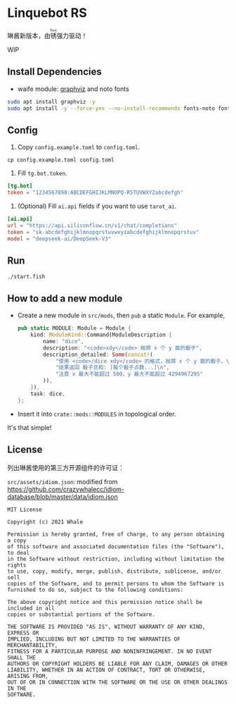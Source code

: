 # Linquebot RS

琳酱新版本，由<ruby>锈<rt>Rust</rt></ruby>强力驱动！

WIP

## Install Dependencies

- waife module: [graphviz](https://graphviz.org/) and noto fonts

```bash
sudo apt install graphviz -y
sudo apt install -y --force-yes --no-install-recommends fonts-noto fonts-noto-cjk fonts-noto-cjk-extra fonts-noto-color-emoji ttf-ancient-fonts
```

## Config

1. Copy `config.example.toml` to `config.toml`.

  ```shell
  cp config.example.toml config.toml
  ```

1. Fill `tg.bot.token`.

  ```toml
  [tg.bot]
  token = "1234567890:ABCDEFGHIJKLMNOPQ-RSTUVWXYZabcdefgh"
  ```

1. (Optional) Fill `ai.api` fields if you want to use `tarot_ai`.

  ```toml
  [ai.api]
  url = "https://api.siliconflow.cn/v1/chat/completions"
  token = "sk-abcdefghijklmnopqrstuvwxyzabcdefghijklmnopqrstuv"
  model = "deepseek-ai/DeepSeek-V3"
  ```

## Run

```shell
./start.fish
```

## How to add a new module

- Create a new module in `src/mods`, then `pub` a static `Module`. For example,

  ```rust
  pub static MODULE: Module = Module {
      kind: ModuleKind::Command(ModuleDescription {
          name: "dice",
          description: "<code>xdy</code> 抛掷 x 个 y 面的骰子",
          description_detailed: Some(concat!(
              "使用 <code>/dice xdy</code> 的格式，抛掷 x 个 y 面的骰子。\n",
              "结果返回 骰子总和: [每个骰子点数...]\n",
              "注意 x 最大不能超过 500，y 最大不能超过 4294967295"
          )),
      }),
      task: dice,
  };
  ```

- Insert it into `crate::mods::MODULES` in topological order.

It's that simple!

## License

列出琳酱使用的第三方开源组件的许可证：

`src/assets/idiom.json`: modified from <https://github.com/crazywhalecc/idiom-database/blob/master/data/idiom.json>

```
MIT License

Copyright (c) 2021 Whale

Permission is hereby granted, free of charge, to any person obtaining a copy
of this software and associated documentation files (the "Software"), to deal
in the Software without restriction, including without limitation the rights
to use, copy, modify, merge, publish, distribute, sublicense, and/or sell
copies of the Software, and to permit persons to whom the Software is
furnished to do so, subject to the following conditions:

The above copyright notice and this permission notice shall be included in all
copies or substantial portions of the Software.

THE SOFTWARE IS PROVIDED "AS IS", WITHOUT WARRANTY OF ANY KIND, EXPRESS OR
IMPLIED, INCLUDING BUT NOT LIMITED TO THE WARRANTIES OF MERCHANTABILITY,
FITNESS FOR A PARTICULAR PURPOSE AND NONINFRINGEMENT. IN NO EVENT SHALL THE
AUTHORS OR COPYRIGHT HOLDERS BE LIABLE FOR ANY CLAIM, DAMAGES OR OTHER
LIABILITY, WHETHER IN AN ACTION OF CONTRACT, TORT OR OTHERWISE, ARISING FROM,
OUT OF OR IN CONNECTION WITH THE SOFTWARE OR THE USE OR OTHER DEALINGS IN THE
SOFTWARE.
```
